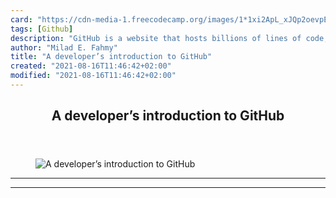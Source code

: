 ```yaml
---
card: "https://cdn-media-1.freecodecamp.org/images/1*1xi2ApL_xJQp2oevpEfQqw.png"
tags: [Github]
description: "GitHub is a website that hosts billions of lines of code, and"
author: "Milad E. Fahmy"
title: "A developer’s introduction to GitHub"
created: "2021-08-16T11:46:42+02:00"
modified: "2021-08-16T11:46:42+02:00"
---
```

<div class="site-wrapper">
<main id="site-main" class="site-main outer">
<div class="inner">
<article class="post-full post tag-github tag-tech tag-technology tag-web-development tag-programming ">
<header class="post-full-header">
<h1 class="post-full-title">A developer’s introduction to GitHub</h1>
</header>
<figure class="post-full-image">
<picture>
<source media="(max-width: 700px)" sizes="1px" srcset="data:image/gif;base64,R0lGODlhAQABAIAAAAAAAP///yH5BAEAAAAALAAAAAABAAEAAAIBRAA7 1w">
<source media="(min-width: 701px)" sizes="(max-width: 800px) 400px,
(max-width: 1170px) 700px,
1400px" srcset="https://cdn-media-1.freecodecamp.org/images/1*1xi2ApL_xJQp2oevpEfQqw.png 300w,
https://cdn-media-1.freecodecamp.org/images/1*1xi2ApL_xJQp2oevpEfQqw.png 600w,
https://cdn-media-1.freecodecamp.org/images/1*1xi2ApL_xJQp2oevpEfQqw.png 1000w,
https://cdn-media-1.freecodecamp.org/images/1*1xi2ApL_xJQp2oevpEfQqw.png 2000w">
<img onerror="this.style.display='none'" src="https://cdn-media-1.freecodecamp.org/images/1*1xi2ApL_xJQp2oevpEfQqw.png" alt="A developer’s introduction to GitHub">
</picture>
</figure>
<section class="post-full-content">
<div class="post-content">
</div>
<hr>
<hr>
</section>
</article>
</div>
</main>
</div>
<!-- Google Tag Manager (noscript) -->
<!-- End Google Tag Manager (noscript) -->
